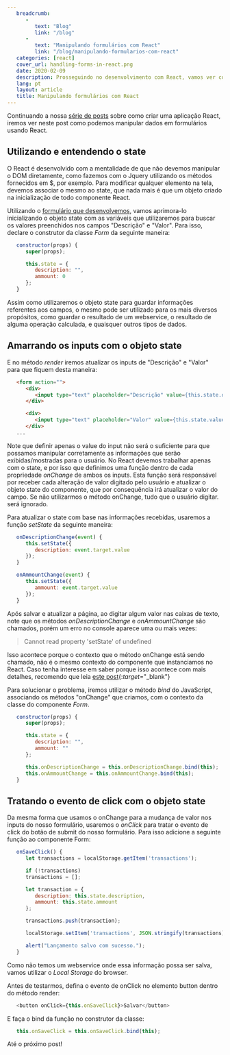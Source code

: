 ```yaml
---
   breadcrumb:
      -
         text: "Blog"
         link: "/blog"
      -             
         text: "Manipulando formulários com React"
         link: "/blog/manipulando-formularios-com-react"
   categories: [react]
   cover_url: handling-forms-in-react.png
   date: 2020-02-09
   description: Prosseguindo no desenvolvimento com React, vamos ver como podemos fazer operações com formulários usando esta biblioteca
   lang: pt
   layout: article
   title: Manipulando formulários com React
---
```


Continuando a nossa [série de posts](/series/dotnet-do-zero) sobre como criar uma aplicação React, iremos ver neste post como podemos manipular dados em formulários usando React.

## Utilizando e entendendo o state

O React é desenvolvido com a mentalidade de que não devemos manipular o DOM diretamente, como fazemos com o Jquery utilizando os métodos fornecidos em $, por exemplo. Para modificar qualquer elemento na tela, devemos associar o mesmo ao state, que nada mais é que um objeto criado na inicialização de todo componente React.

Utilizando o [formulário que desenvolvemos](/conceitos-basicos-react), vamos aprimora-lo inicializando o objeto state com as variáveis que utilizaremos para buscar os valores preenchidos nos campos "Descrição" e "Valor". Para isso, declare o construtor da classe *Form* da seguinte maneira:

```javascript
   constructor(props) {
      super(props);

      this.state = {
         description: "",
         ammount: 0
      };
   }
```

Assim como utilizaremos o objeto state para guardar informações referentes aos campos, o mesmo pode ser utilizado para os mais diversos propósitos, como guardar o resultado de um webservice, o resultado de alguma operação calculada, e quaisquer outros tipos de dados.

## Amarrando os inputs com o objeto state

E no método *render* iremos atualizar os inputs de "Descrição" e "Valor" para que fiquem desta maneira:

```html
   <form action="">
      <div>
         <input type="text" placeholder="Descrição" value={this.state.description} onChange={this.onDescriptionChange} />
      </div>

      <div>
         <input type="text" placeholder="Valor" value={this.state.value} onChange={this.onAmmountChange} />
      </div>
   ...
```

Note que definir apenas o value do input não será o suficiente para que possamos manipular corretamente as informações que serão exibidas/mostradas para o usuário. No React devemos trabalhar apenas com o state, e por isso que definimos uma função dentro de cada propriedade *onChange* de ambos os inputs. Esta função será responsável por receber cada alteração de valor digitado pelo usuário e atualizar o objeto state do componente, que por consequência irá atualizar o valor do campo. Se não utilizarmos o método onChange, tudo que o usuário digitar. será ignorado.

Para atualizar o state com base nas informações recebidas, usaremos a função *setState* da seguinte maneira:

```javascript
   onDescriptionChange(event) {
      this.setState({
         description: event.target.value
      });
   }

   onAmmountChange(event) {
      this.setState({
         ammount: event.target.value
      });
   }
```

Após salvar e atualizar a página, ao digitar algum valor nas caixas de texto, note que os métodos *onDescriptionChange* e *onAmmountChange* são chamados, porém um erro no console aparece uma ou mais vezes:

> Cannot read property 'setState' of undefined

Isso acontece porque o contexto que o método onChange está sendo chamado, não é o mesmo contexto do componente que instanciamos no React. Caso tenha interesse em saber porque isso acontece com mais detalhes, recomendo que leia [este post](https://www.freecodecamp.org/news/this-is-why-we-need-to-bind-event-handlers-in-class-components-in-react-f7ea1a6f93eb/){:*target*="_blank"}

Para solucionar o problema, iremos utilizar o método *bind* do JavaScript, associando os métodos "onChange" que criamos, com o contexto da classe do componente *Form*.

```javascript
   constructor(props) {
      super(props);

      this.state = {
         description: "",
         ammount: ""
      };

      this.onDescriptionChange = this.onDescriptionChange.bind(this);
      this.onAmmountChange = this.onAmmountChange.bind(this);
   }
```

## Tratando o evento de click com o objeto state

Da mesma forma que usamos o onChange para a mudança de valor nos inputs do nosso formulário, usaremos o *onClick* para tratar o evento de click do botão de submit do nosso formulário. Para isso adicione a seguinte função ao componente Form:

```javascript
   onSaveClick() {
      let transactions = localStorage.getItem('transactions');

      if (!transactions)
      transactions = [];

      let transaction = {
         description: this.state.description,
         ammount: this.state.ammount
      };

      transactions.push(transaction);

      localStorage.setItem('transactions', JSON.stringify(transactions));

      alert("Lançamento salvo com sucesso.");   
   }
```

Como não temos um webservice onde essa informação possa ser salva, vamos utilizar o *Local Storage* do browser.

Antes de testarmos, defina o evento de onClick no elemento button dentro do método render:

```javascript
   <button onClick={this.onSaveClick}>Salvar</button>
```

E faça o bind da função no construtor da classe:

```javascript
   this.onSaveClick = this.onSaveClick.bind(this);
```

Até o próximo post!